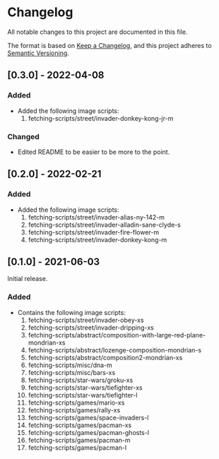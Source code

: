 # Changelog

All notable changes to this project are documented in this file.

The format is based on [Keep a Changelog](https://keepachangelog.com/en/-0.0/),
and this project adheres to [Semantic Versioning](https://semver.org/spec/v2.0.0.html).

## [0.3.0] - 2022-04-08

### Added

- Added the following image scripts:
	1. fetching-scripts/street/invader-donkey-kong-jr-m

### Changed

- Edited README to be easier to be more to the point.

## [0.2.0] - 2022-02-21

### Added

- Added the following image scripts:
	1. fetching-scripts/street/invader-alias-ny-142-m
	2. fetching-scripts/street/invader-alladin-sane-clyde-s
	3. fetching-scripts/street/invader-fire-flower-m
	4. fetching-scripts/street/invader-donkey-kong-m

## [0.1.0] - 2021-06-03

Initial release.

### Added

- Contains the following image scripts:
  1. fetching-scripts/street/invader-obey-xs
  2. fetching-scripts/street/invader-dripping-xs
  3. fetching-scripts/abstract/composition-with-large-red-plane-mondrian-xs
  4. fetching-scripts/abstract/lozenge-composition-mondrian-s
  5. fetching-scripts/abstract/composition2-mondrian-xs
  6. fetching-scripts/misc/dna-m
  7. fetching-scripts/misc/bars-xs
  8. fetching-scripts/star-wars/groku-xs
  9. fetching-scripts/star-wars/tiefighter-xs
  10. fetching-scripts/star-wars/tiefighter-l
  11. fetching-scripts/games/mario-xs
  12. fetching-scripts/games/rally-xs
  13. fetching-scripts/games/space-invaders-l
  14. fetching-scripts/games/pacman-xs
  15. fetching-scripts/games/pacman-ghosts-l
  16. fetching-scripts/games/pacman-m
  17. fetching-scripts/games/pacman-l
